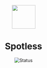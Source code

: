 <p align=center><img src="https://cdn-icons-png.flaticon.com/512/10464/10464776.png" width="75" height="75"></p><h1 align=center>Spotless</h1>

<div align="center">

![Status](https://img.shields.io/badge/Status-Stable-brightgreen?style=flat-square)

</div>
